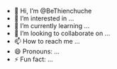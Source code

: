 - 👋 Hi, I’m @BeThienchuche
- 👀 I’m interested in ...
- 🌱 I’m currently learning ...
- 💞️ I’m looking to collaborate on ...
- 📫 How to reach me ...
- 😄 Pronouns: ...
- ⚡ Fun fact: ...

<!---
BeThienchuche/BeThienchuche is a ✨ special ✨ repository because its `README.md` (this file) appears on your GitHub profile.
You can click the Preview link to take a look at your changes.
--->
